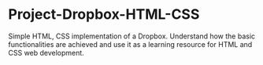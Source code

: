 # Project-Dropbox-HTML-CSS
Simple HTML, CSS implementation of a Dropbox. Understand how the basic functionalities are achieved and use it as a learning resource for HTML and CSS web development.
